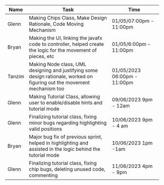 | Name	    | Task                                                                                                                     | Time     	                    |
|----------|--------------------------------------------------------------------------------------------------------------------------|-------------------------------|
| Glenn  	 | Making Chips Class, Make Design Rationale, Code Moving Mechanism 	                                                       | 01/05/07:00pm - 11:00pm	      |
| Bryan	   | Making the UI, linking the javafx code to controller, helped create the logic for the movement of pieces, etc  	         | 01/05/6:00pm - 11:00pm   	    |
| Tanzim   | Making Node class, UML designing and justifying some design rationale, worked on figuring out the movement mechanism too | 01/05/2023 06:00pm - 11:00pm	 
| Glenn    | Making Tutorial Class, allowing user to enable/disable hints and tutorial mode                                           | 09/06/2023 9pm - 12am         
| Glenn    | Finalizing tutorial class, fixing minor bugs regarding highlighting valid positions                                      | 10/06/2023 9pm - 4 am         
| Bryan	   | Major bug fix of previous sprint, helped in highlighting and assisted in the logic behind the tutorial mode  	           | 10/06/2023 1pm -1am  	        |
| Glenn | Finalizing tutorial class, fixing chip bugs, deleting unused code, commenting | 11/06/2023 4pm - 9pm |
